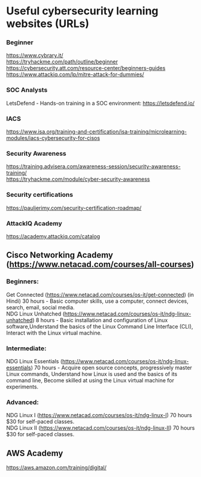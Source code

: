 # Useful cybersecurity learning websites (URLs)
   
### Beginner  
https://www.cybrary.it/  
https://tryhackme.com/path/outline/beginner  
https://cybersecurity.att.com/resource-center/beginners-guides  
https://www.attackiq.com/lp/mitre-attack-for-dummies/   

### SOC Analysts
LetsDefend - Hands-on training in a SOC environment: https://letsdefend.io/  
  
### IACS  
https://www.isa.org/training-and-certification/isa-training/microlearning-modules/iacs-cybersecurity-for-cisos  

### Security Awareness  
https://training.advisera.com/awareness-session/security-awareness-training/  
https://tryhackme.com/module/cyber-security-awareness  
  
### Security certifications  
https://pauljerimy.com/security-certification-roadmap/  
  
### AttackIQ Academy  
https://academy.attackiq.com/catalog  
  
  
## Cisco Networking Academy (https://www.netacad.com/courses/all-courses)  

### Beginners:  
  
Get Connected (https://www.netacad.com/courses/os-it/get-connected) (in Hindi) 30 hours - Basic computer skills, use a computer, connect devices, search, email, social media.  
NDG Linux Unhatched (https://www.netacad.com/courses/os-it/ndg-linux-unhatched) 8 hours - Basic installation and configuration of Linux software,Understand the basics of the Linux Command Line Interface (CLI), Interact with the Linux virtual machine.  
  
### Intermediate:  
  
NDG Linux Essentials (https://www.netacad.com/courses/os-it/ndg-linux-essentials) 70 hours - Acquire open source concepts, progressively master Linux commands, Understand how Linux is used and the basics of its command line, Become skilled at using the Linux virtual machine for experiments.  
  
### Advanced:  
  
NDG Linux I (https://www.netacad.com/courses/os-it/ndg-linux-I) 70 hours $30 for self-paced classes.  
NDG Linux II (https://www.netacad.com/courses/os-it/ndg-linux-II) 70 hours $30 for self-paced classes.  
  
  
## AWS Academy  
https://aws.amazon.com/training/digital/  
  
  
